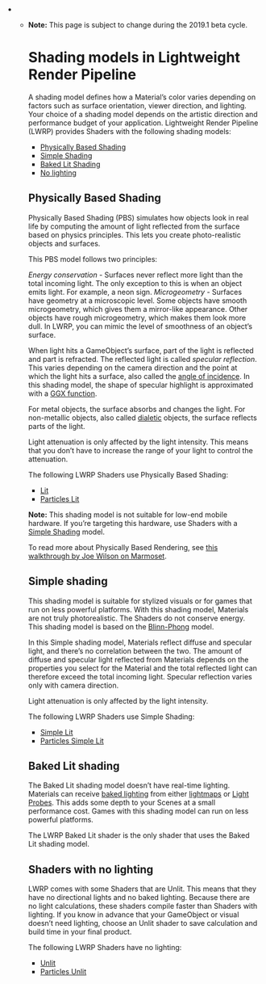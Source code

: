 - - **Note:** This page is subject to change during the 2019.1 beta cycle.

    # Shading models in Lightweight Render Pipeline

    A shading model defines how a Material’s color varies depending on factors such as surface orientation, viewer direction, and lighting. Your choice of a shading model depends on the artistic direction and performance budget of your application. Lightweight Render Pipeline (LWRP) provides Shaders with the following shading models:

    - [Physically Based Shading](#physically-based-shading)
    - [Simple Shading](#simple-shading)
    - [Baked Lit Shading](#baked-lit-shading)
    - [No lighting](#shaders-with-no-lighting)

    ## Physically Based Shading

    Physically Based Shading (PBS) simulates how objects look in real life by computing the amount of light reflected from the surface based on physics principles. This lets you create photo-realistic objects and surfaces.

    This PBS model follows two principles: 

    _Energy conservation_ - Surfaces never reflect more light than the total incoming light. The only exception to this is when an object emits light. For example, a neon sign. 
    _Microgeometry_ - Surfaces have geometry at a microscopic level. Some objects have smooth microgeometry, which gives them a mirror-like appearance. Other objects have rough microgeometry, which makes them look more dull. In LWRP, you can mimic the level of smoothness of an object’s surface. 


    When light hits a GameObject’s surface, part of the light is reflected and part is refracted. The reflected light is called _specular reflection_. This varies depending on the camera direction and the point at which the light hits a surface, also called the [angle of incidence](<https://en.wikipedia.org/wiki/Angle_of_incidence_(optics)>). In this shading model, the shape of specular highlight is approximated with a [GGX function](https://blogs.unity3d.com/2016/01/25/ggx-in-unity-5-3/). 

    For metal objects, the surface absorbs and changes the light. For non-metallic objects, also called [dialetic](<https://en.wikipedia.org/wiki/Dielectric>) objects, the surface reflects parts of the light.


    Light attenuation is only affected by the light intensity. This means that you don’t have to increase the range of your light to control the attenuation.

    The following LWRP Shaders use Physically Based Shading:

    - [Lit](lit-shader.md)
    - [Particles Lit](particles-lit-shader.md)

    **Note:** This shading model is not suitable for low-end mobile hardware. If you’re targeting this hardware, use Shaders with a [Simple Shading](#simple-shading) model.

    To read more about Physically Based Rendering, see [this walkthrough by Joe Wilson on Marmoset](https://marmoset.co/posts/physically-based-rendering-and-you-can-too/). 

    ## Simple shading

    This shading model is suitable for stylized visuals or for games that run on less powerful platforms. With this shading model, Materials are not truly photorealistic. The Shaders do not conserve energy. This shading model is based on the [Blinn-Phong](https://en.wikipedia.org/wiki/Blinn%E2%80%93Phong_shading_model) model. 

    In this Simple shading model, Materials reflect diffuse and specular light, and there’s no correlation between the two. The amount of diffuse and specular light reflected from Materials depends on the properties you select for the Material and the total reflected light can therefore exceed the total incoming light. Specular reflection varies only with camera direction.

    Light attenuation is only affected by the light intensity.

    The following LWRP Shaders use Simple Shading:

    - [Simple Lit](simple-lit-shader.md)
    - [Particles Simple Lit](particles-simple-lit-shader.md)

    ## Baked Lit shading 

    The Baked Lit shading model doesn’t have real-time lighting. Materials can receive [baked lighting](https://docs.unity3d.com/Manual/LightMode-Baked.html) from either [lightmaps](https://docs.unity3d.com/Manual/Lightmapping.html) or [Light Probes](<https://docs.unity3d.com/Manual/LightProbes.html>). This adds some depth to your Scenes at a small performance cost. Games with this shading model can run on less powerful platforms. 

    The LWRP Baked Lit shader is the only shader that uses the Baked Lit shading model.

    ## Shaders with no lighting

    LWRP comes with some Shaders that are Unlit. This means that they have no directional lights and no baked lighting. Because there are no light calculations, these shaders compile faster than Shaders with lighting. If you know in advance that your GameObject or visual doesn’t need lighting, choose an Unlit shader to save calculation and build time in your final product.

    The following LWRP Shaders have no lighting:
    - [Unlit](unlit-shader.md)
    - [Particles Unlit](particles-unlit-shader.md)
